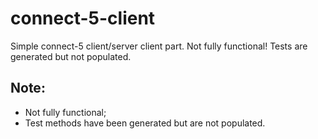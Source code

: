 # connect-5-client
Simple connect-5 client/server client part. Not fully functional! Tests are generated but not populated.


## Note:
- Not fully functional;
- Test methods have been generated but are not populated.
